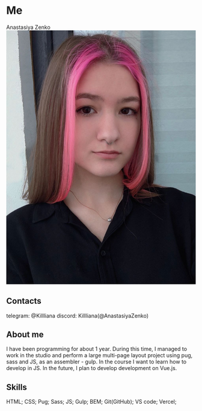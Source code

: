 # Me
Anastasiya Zenko
![My photo](https://github.com/AnastasiyaZenko/rsschool-cv/blob/gh-pages/fd3a9101-ec44-4ecb-b26b-ba71942b8a8a.jpeg)

## Contacts
telegram: @Killliana
discord: Killliana(@AnastasiyaZenko)

## About me
I have been programming for about 1 year. During this time, I managed to work in the studio and perform a large multi-page layout project using pug, sass and JS, as an assembler - gulp. In the course I want to learn how to develop in JS. In the future, I plan to develop development on Vue.js.

## Skills
HTML; CSS; Pug; Sass; JS; Gulp; BEM; Git(GitHub); VS code; Vercel; 
